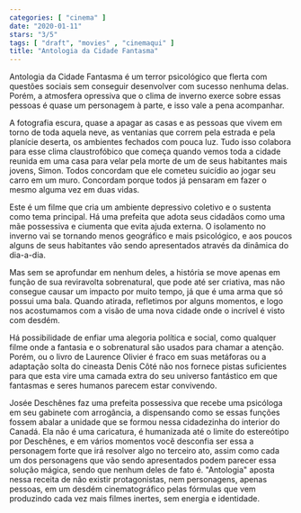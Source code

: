 ```yaml
---
categories: [ "cinema" ]
date: "2020-01-11"
stars: "3/5"
tags: [ "draft", "movies" , "cinemaqui" ]
title: "Antologia da Cidade Fantasma"
---
```

Antologia da Cidade Fantasma é um terror psicológico que flerta
com questões sociais sem conseguir desenvolver com sucesso nenhuma
delas. Porém, a atmosfera opressiva que o clima de inverno exerce
sobre essas pessoas é quase um personagem à parte, e isso vale a pena
acompanhar.

A fotografia escura, quase a apagar as casas e as pessoas que vivem em
torno de toda aquela neve, as ventanias que correm pela estrada e pela
planície deserta, os ambientes fechados com pouca luz. Tudo isso colabora
para esse clima claustrofóbico que começa quando vemos toda a cidade
reunida em uma casa para velar pela morte de um de seus habitantes mais
jovens, Simon. Todos concordam que ele cometeu suicídio ao jogar seu
carro em um muro. Concordam porque todos já pensaram em fazer o mesmo
alguma vez em duas vidas.

Este é um filme que cria um ambiente depressivo coletivo e o sustenta
como tema principal. Há uma prefeita que adota seus cidadãos como uma
mãe possessiva e ciumenta que evita ajuda externa. O isolamento no
inverno vai se tornando menos geográfico e mais psicológico, e aos
poucos alguns de seus habitantes vão sendo apresentados através da
dinâmica do dia-a-dia.

Mas sem se aprofundar em nenhum deles, a história se move apenas em
função de sua reviravolta sobrenatural, que pode até ser criativa,
mas não consegue causar um impacto por muito tempo, já que é uma arma
que só possui uma bala. Quando atirada, refletimos por alguns momentos,
e logo nos acostumamos com a visão de uma nova cidade onde o incrível
é visto com desdém.

Há possibilidade de enfiar uma alegoria política e social, como
qualquer filme onde a fantasia e o sobrenatural são usados para chamar
a atenção. Porém, ou o livro de Laurence Olivier é fraco em suas
metáforas ou a adaptação solta do cineasta Denis Côté não nos
fornece pistas suficientes para que esta vire uma camada extra do seu
universo fantástico em que fantasmas e seres humanos parecem estar
convivendo.

Josée Deschênes faz uma prefeita possessiva que recebe uma psicóloga
em seu gabinete com arrogância, a dispensando como se essas funções
fossem abalar a unidade que se formou nessa cidadezinha do interior
do Canadá. Ela não é uma caricatura, é humanizada até o limite do
estereótipo por Deschênes, e em vários momentos você desconfia ser
essa a personagem forte que irá resolver algo no terceiro ato, assim
como cada um dos personagens que vão sendo apresentados podem parecer
essa solução mágica, sendo que nenhum deles de fato é. "Antologia"
aposta nessa receita de não existir protagonistas, nem personagens,
apenas pessoas, em um desdém cinematográfico pelas fórmulas que vem
produzindo cada vez mais filmes inertes, sem energia e identidade.
